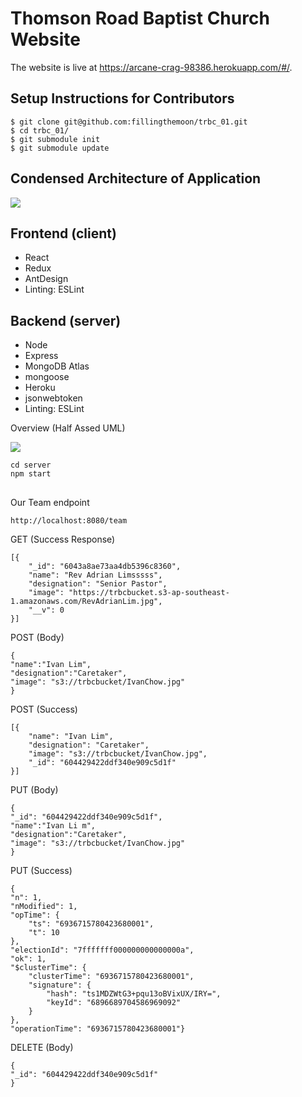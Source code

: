 # Thomson Road Baptist Church Website

The website is live at https://arcane-crag-98386.herokuapp.com/#/.

## Setup Instructions for Contributors

```
$ git clone git@github.com:fillingthemoon/trbc_01.git
$ cd trbc_01/
$ git submodule init
$ git submodule update
``` 

## Condensed Architecture of Application
![ ](https://trbcbucket.s3-ap-southeast-1.amazonaws.com/diagram.JPG)

## Frontend (client)
- React
- Redux
- AntDesign
- Linting: ESLint

## Backend (server)
- Node
- Express
- MongoDB Atlas
- mongoose
- Heroku
- jsonwebtoken
- Linting: ESLint

Overview (Half Assed UML)

![ ](https://trbcbucket.s3-ap-southeast-1.amazonaws.com/Half-Ass+UML.jpg)

```
cd server
npm start
```

##
Our Team endpoint
```
http://localhost:8080/team
```

GET (Success Response)

```
[{
    "_id": "6043a8ae73aa4db5396c8360",
    "name": "Rev Adrian Limsssss",
    "designation": "Senior Pastor",
    "image": "https://trbcbucket.s3-ap-southeast-1.amazonaws.com/RevAdrianLim.jpg",
    "__v": 0
}]
```

POST (Body)
```
{
"name":"Ivan Lim",
"designation":"Caretaker",
"image": "s3://trbcbucket/IvanChow.jpg"
}
```
POST (Success)
    
    [{
        "name": "Ivan Lim",
        "designation": "Caretaker",
        "image": "s3://trbcbucket/IvanChow.jpg",
        "_id": "604429422ddf340e909c5d1f"
    }]
PUT (Body)

    {
    "_id": "604429422ddf340e909c5d1f",
    "name":"Ivan Li m",
    "designation":"Caretaker",
    "image": "s3://trbcbucket/IvanChow.jpg"
    }

PUT (Success)
```
{
"n": 1,
"nModified": 1,
"opTime": {
    "ts": "6936715780423680001",
    "t": 10
},
"electionId": "7fffffff000000000000000a",
"ok": 1,
"$clusterTime": {
    "clusterTime": "6936715780423680001",
    "signature": {
        "hash": "ts1MDZWtG3+pqu13oBVixUX/IRY=",
        "keyId": "6896689704586969092"
    }
},
"operationTime": "6936715780423680001"}
```

DELETE (Body)
```
{
"_id": "604429422ddf340e909c5d1f"
}
```